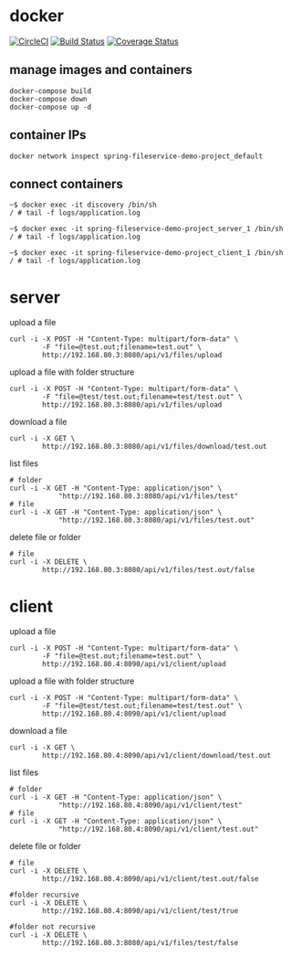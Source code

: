 
# docker
[![CircleCI](https://circleci.com/gh/rslvn/fileservice.svg?style=svg)](https://circleci.com/gh/rslvn/fileservice)
[![Build Status](https://travis-ci.com/rslvn/fileservice.svg?branch=master)](https://travis-ci.com/rslvn/fileservice)
[![Coverage Status](https://coveralls.io/repos/github/rslvn/fileservice/badge.svg?branch=master)](https://coveralls.io/github/rslvn/fileservice?branch=master)
## manage images and containers
```
docker-compose build
docker-compose down
docker-compose up -d
```

## container IPs
```
docker network inspect spring-fileservice-demo-project_default
```

## connect containers

```
~$ docker exec -it discovery /bin/sh
/ # tail -f logs/application.log 

```

```
~$ docker exec -it spring-fileservice-demo-project_server_1 /bin/sh
/ # tail -f logs/application.log 

```

```
~$ docker exec -it spring-fileservice-demo-project_client_1 /bin/sh
/ # tail -f logs/application.log 

```

# server

upload a file
```
curl -i -X POST -H "Content-Type: multipart/form-data" \
        -F "file=@test.out;filename=test.out" \
        http://192.168.80.3:8080/api/v1/files/upload
```

upload a file with folder structure
```
curl -i -X POST -H "Content-Type: multipart/form-data" \
        -F "file=@test/test.out;filename=test/test.out" \
        http://192.168.80.3:8080/api/v1/files/upload
```

download a file
```
curl -i -X GET \
        http://192.168.80.3:8080/api/v1/files/download/test.out
```

list files
```
# folder
curl -i -X GET -H "Content-Type: application/json" \
            "http://192.168.80.3:8080/api/v1/files/test"
# file            
curl -i -X GET -H "Content-Type: application/json" \
            "http://192.168.80.3:8080/api/v1/files/test.out"
```

delete file or folder
```
# file
curl -i -X DELETE \
        http://192.168.80.3:8080/api/v1/files/test.out/false
```


# client

upload a file
```
curl -i -X POST -H "Content-Type: multipart/form-data" \
        -F "file=@test.out;filename=test.out" \
        http://192.168.80.4:8090/api/v1/client/upload
```

upload a file with folder structure
```
curl -i -X POST -H "Content-Type: multipart/form-data" \
        -F "file=@test/test.out;filename=test/test.out" \
        http://192.168.80.4:8090/api/v1/client/upload
```

download a file
```
curl -i -X GET \
        http://192.168.80.4:8090/api/v1/client/download/test.out
```

list files
```
# folder
curl -i -X GET -H "Content-Type: application/json" \
            "http://192.168.80.4:8090/api/v1/client/test"
# file            
curl -i -X GET -H "Content-Type: application/json" \
            "http://192.168.80.4:8090/api/v1/client/test.out"
```

delete file or folder
```
# file
curl -i -X DELETE \
        http://192.168.80.4:8090/api/v1/client/test.out/false

#folder recursive
curl -i -X DELETE \
        http://192.168.80.4:8090/api/v1/client/test/true
        
#folder not recursive
curl -i -X DELETE \
        http://192.168.80.3:8080/api/v1/files/test/false

```